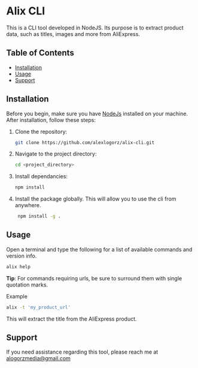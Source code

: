 # Alix CLI

This is a CLI tool developed in NodeJS. Its purpose is to extract product data, such as titles, images and more from AliExpress.

## Table of Contents

- [Installation](#installation)
- [Usage](#usage)
- [Support](#support)

## Installation

Before you begin, make sure you have [NodeJs](https://nodejs.org/en/download/package-manager) installed on your machine. After installation, follow these steps:

1. Clone the repository:
   ```bash
   git clone https://github.com/alexlogorz/alix-cli.git
   ```
2. Navigate to the project directory:
   ```bash
   cd <project_directory>
   ```
3. Install dependancies:
   ```bash
   npm install
   ```
4. Install the package globally. This will allow you to use the cli from anywhere.
   ```bash
    npm install -g .
   ```

## Usage
Open a terminal and type the following for a list of available commands and version info.
``` bash
alix help
```
**Tip**: For commands requiring urls, be sure to surround them with single quotation marks. 

Example
``` bash
alix -t 'my_product_url'
```
This will extract the title from the AliExpress product.

## Support
If you need assistance regarding this tool, please reach me at alogorzmedia@gmail.com